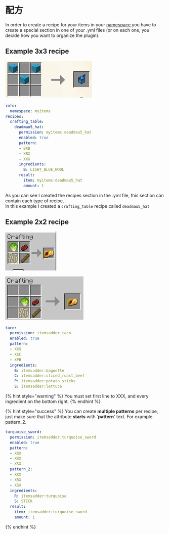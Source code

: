 # 配方

In order to create a recipe for your items in your [namespace ](../../beginners/basic-concepts/namespace.md)you have to create a special section in one of your .yml files \(or on each one, you decide how you want to organize the plugin\).

## Example 3x3 recipe

![](../../../../.gitbook/assets/immagine%20%2846%29.png)

```yaml
info:
  namespace: myitems
recipes:
  crafting_table:
    deadmau5_hat:
      permission: myitems.deadmau5_hat
      enabled: true
      pattern:
      - BXB
      - XBX
      - XXX
      ingredients:
        B: LIGHT_BLUE_WOOL
      result:
        item: myitems:deadmau5_hat
        amount: 1
```

As you can see I created the recipes section in the .yml file, this section can contain each type of recipe.  
In this example I created a `crafting_table` recipe called `deadmau5_hat`

## Example 2x2 recipe

![](../../../../.gitbook/assets/immagine%20%2844%29.png)

![](../../../../.gitbook/assets/immagine%20%2845%29.png)

```yaml
taco:
  permission: itemsadder.taco
  enabled: true
  pattern:
  - XXX
  - XSC
  - XPB
  ingredients:
    B: itemsadder:baguette
    C: itemsadder:sliced_roast_beef
    P: itemsadder:potato_sticks
    S: itemsadder:lettuce
```

{% hint style="warning" %}
You must set first line to XXX, and every ingredient on the bottom right.
{% endhint %}

{% hint style="success" %}
You can create **multiple patterns** per recipe, just make sure that the attribute **starts** with '**pattern**' text. For example pattern\_2.

```yaml
turquoise_sword:
  permission: itemsadder.turquoise_sword
  enabled: true
  pattern:
  - XRX
  - XRX
  - XSX
  pattern_2:
  - XXX
  - XRX
  - XSX
  ingredients:
    R: itemsadder:turquoise
    S: STICK
  result:
    item: itemsadder:turquoise_sword
    amount: 1
```
{% endhint %}

